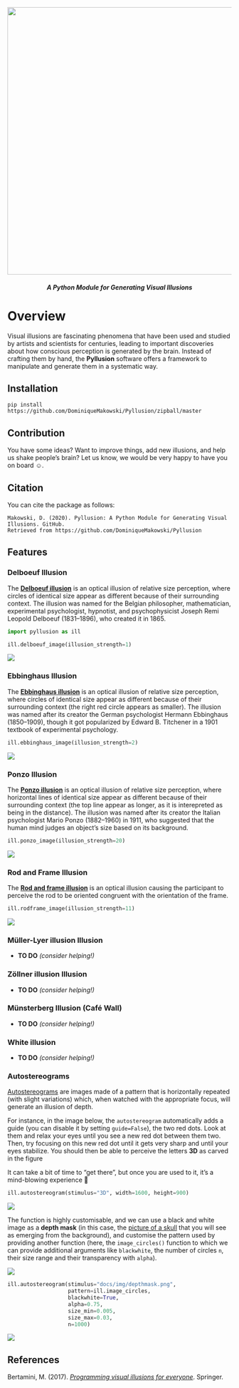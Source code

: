 
<p align="center">

<img width="600" src="docs/img/logo.png">

</p>

<h5 align="center">

*A Python Module for Generating Visual Illusions*

</h5>

# Overview

Visual illusions are fascinating phenomena that have been used and
studied by artists and scientists for centuries, leading to important
discoveries about how conscious perception is generated by the brain.
Instead of crafting them by hand, the **Pyllusion** software offers a
framework to manipulate and generate them in a systematic way.

## Installation

    pip install https://github.com/DominiqueMakowski/Pyllusion/zipball/master

## Contribution

You have some ideas? Want to improve things, add new illusions, and help
us shake people’s brain? Let us know, we would be very happy to have you
on board :relaxed:.

## Citation

You can cite the package as follows:

    Makowski, D. (2020). Pyllusion: A Python Module for Generating Visual Illusions. GitHub. 
    Retrieved from https://github.com/DominiqueMakowski/Pyllusion

## Features

### Delboeuf Illusion

The [**Delboeuf
illusion**](https://en.wikipedia.org/wiki/Delboeuf_illusion) is an
optical illusion of relative size perception, where circles of identical
size appear as different because of their surrounding context. The
illusion was named for the Belgian philosopher, mathematician,
experimental psychologist, hypnotist, and psychophysicist Joseph Remi
Leopold Delboeuf (1831–1896), who created it in 1865.

``` python
import pyllusion as ill

ill.delboeuf_image(illusion_strength=1)
```

![](docs/img/README_delboeuf1.png)

### Ebbinghaus Illusion

The [**Ebbinghaus
illusion**](https://en.wikipedia.org/wiki/Ebbinghaus_illusion) is an
optical illusion of relative size perception, where circles of identical
size appear as different because of their surrounding context (the right
red circle appears as smaller). The illusion was named after its creator
the German psychologist Hermann Ebbinghaus (1850–1909), though it got
popularized by Edward B. Titchener in a 1901 textbook of experimental
psychology.

``` python
ill.ebbinghaus_image(illusion_strength=2)
```

![](docs/img/README_ebbinghaus1.png)

### Ponzo Illusion

The [**Ponzo illusion**](https://en.wikipedia.org/wiki/Ponzo_illusion)
is an optical illusion of relative size perception, where horizontal
lines of identical size appear as different because of their surrounding
context (the top line appear as longer, as it is interepreted as being
in the distance). The illusion was named after its creator the Italian
psychologist Mario Ponzo (1882–1960) in 1911, who suggested that the
human mind judges an object’s size based on its background.

``` python
ill.ponzo_image(illusion_strength=20)
```

![](docs/img/README_ponzo1.png)

### Rod and Frame Illusion

The [**Rod and frame
illusion**](https://en.wikipedia.org/wiki/Rod_and_frame_test#Rod_and_frame_illusion)
is an optical illusion causing the participant to perceive the rod to be
oriented congruent with the orientation of the frame.

``` python
ill.rodframe_image(illusion_strength=11)
```

![](docs/img/README_rodframe1.png)

### Müller-Lyer illusion Illusion

  - **TO DO** *(consider helping\!)*

### Zöllner illusion Illusion

  - **TO DO** *(consider helping\!)*

### Münsterberg Illusion (Café Wall)

  - **TO DO** *(consider helping\!)*

### White illusion

  - **TO DO** *(consider helping\!)*

### Autostereograms

[Autostereograms](https://en.wikipedia.org/wiki/Autostereogram) are
images made of a pattern that is horizontally repeated (with slight
variations) which, when watched with the appropriate focus, will
generate an illusion of depth.

For instance, in the image below, the `autostereogram` automatically
adds a guide (you can disable it by setting `guide=False`), the two red
dots. Look at them and relax your eyes until you see a new red dot
between them two. Then, try focusing on this new red dot until it gets
very sharp and until your eyes stabilize. You should then be able to
perceive the letters **3D** as carved in the figure

It can take a bit of time to “get there”, but once you are used to it,
it’s a mind-blowing experience 🤯

``` python
ill.autostereogram(stimulus="3D", width=1600, height=900)
```

![](docs/img/README_autostereogram1.png)

The function is highly customisable, and we can use a black and white
image as a **depth mask** (in this case, the [picture of a
skull](https://github.com/DominiqueMakowski/Pyllusion/docs/img/depthmask.png)
that you will see as emerging from the background), and customise the
pattern used by providing another function (here, the `image_circles()`
function to which we can provide additional arguments like `blackwhite`,
the number of circles `n`, their size range and their transparency with
`alpha`).

![](docs/img/depthmask.png)

``` python
ill.autostereogram(stimulus="docs/img/depthmask.png",
                   pattern=ill.image_circles,
                   blackwhite=True,
                   alpha=0.75,
                   size_min=0.005,
                   size_max=0.03,
                   n=1000)
```

![](docs/img/README_autostereogram2.png)

## References

Bertamini, M. (2017). [*Programming visual illusions for
everyone*](https://www.programmingvisualillusionsforeveryone.online).
Springer.
